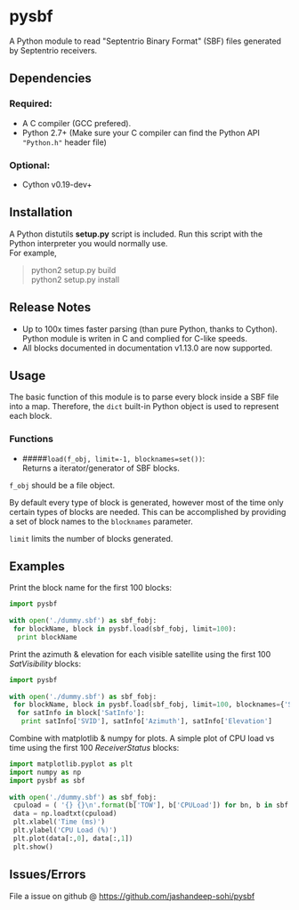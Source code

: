 # pysbf

A Python module to read "Septentrio Binary Format" (SBF) files generated by Septentrio receivers.

## Dependencies

### Required:
* A C compiler (GCC prefered).
* Python 2.7+ (Make sure your C compiler can find the Python API `"Python.h"` header file)

### Optional:
* Cython v0.19-dev+ 


## Installation

A Python distutils **setup.py** script is included.
Run this script with the Python interpreter you would normally use.  
For example,
>python2 setup.py build  
>python2 setup.py install

## Release Notes

* Up to 100x times faster parsing (than pure Python, thanks to Cython). Python module is writen in C and complied for C-like speeds.
* All blocks documented in documentation v1.13.0 are now supported.

## Usage

The basic function of this module is to parse every block inside a SBF file into a map.
Therefore, the `dict` built-in Python object is used to represent each block. 

### Functions

* #####`load(f_obj, limit=-1, blocknames=set())`:  
 Returns a iterator/generator of SBF blocks.

 `f_obj` should be a file object.

 By default every type of block is generated, however most of the time only certain types
 of blocks are needed. This can be accomplished by providing a set of block names to 
 the `blocknames` parameter.

 `limit` limits the number of blocks generated.  


## Examples

Print the block name for the first 100 blocks:

```python
import pysbf
    
with open('./dummy.sbf') as sbf_fobj:
 for blockName, block in pysbf.load(sbf_fobj, limit=100):
  print blockName
```
      
Print the azimuth & elevation for each visible satellite using the first 100 *SatVisibility* blocks:

```python
import pysbf
    
with open('./dummy.sbf') as sbf_fobj:
 for blockName, block in pysbf.load(sbf_fobj, limit=100, blocknames={'SatVisibility'}):
  for satInfo in block['SatInfo']:
   print satInfo['SVID'], satInfo['Azimuth'], satInfo['Elevation']
```

Combine with matplotlib & numpy for plots. A simple plot of CPU load vs time using the first 100 *ReceiverStatus* blocks:

```python
import matplotlib.pyplot as plt
import numpy as np
import pysbf as sbf
    
with open('./dummy.sbf') as sbf_fobj:
 cpuload = ( '{} {}\n'.format(b['TOW'], b['CPULoad']) for bn, b in sbf.load(sbf_fobj, 100, {'ReceiverStatus_v2'}) )
 data = np.loadtxt(cpuload)
 plt.xlabel('Time (ms)')
 plt.ylabel('CPU Load (%)')
 plt.plot(data[:,0], data[:,1])
 plt.show()
```

## Issues/Errors

File a issue on github @ https://github.com/jashandeep-sohi/pysbf

